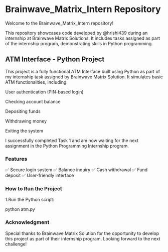 # Brainwave_Matrix_Intern Repository

Welcome to the Brainwave_Matrix_Intern repository!

This repository showcases code developed by @hrishi439 during an internship at Brainwave Matrix Solutions. It includes tasks assigned as part of the internship program, demonstrating skills in Python programming.

## ATM Interface - Python Project

This project is a fully functional ATM Interface built using Python as part of my internship task assigned by Brainwave Matrix Solution. It simulates basic ATM functionalities, including:

User authentication (PIN-based login)

Checking account balance

Depositing funds

Withdrawing money

Exiting the system


I successfully completed Task 1 and am now waiting for the next assignment in the Python Programming Internship program.

### Features

✅ Secure login system
✅ Balance inquiry
✅ Cash withdrawal
✅ Fund deposit
✅ User-friendly interface


### How to Run the Project

1.Run the Python script:

python atm.py


### Acknowledgment

Special thanks to Brainwave Matrix Solution for the opportunity to develop this project as part of their internship program. Looking forward to the next challenge!
